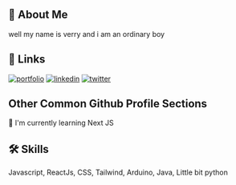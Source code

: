 


## 🚀 About Me
well my name is verry and i am an ordinary boy


## 🔗 Links
[![portfolio]([/](https://img.shields.io/badge/my_portfolio-000?style=for-the-badge&logo=ko-fi&logoColor=white))](/)
[![linkedin](https://img.shields.io/badge/linkedin-0A66C2?style=for-the-badge&logo=linkedin&logoColor=white)](https://www.linkedin.com/verry-kurniawan)
[![twitter](https://img.shields.io/badge/twitter-1DA1F2?style=for-the-badge&logo=twitter&logoColor=white)](https://twitter.com/verrpy)


## Other Common Github Profile Sections
<!-- 👩‍💻 I'm currently working on... -->

🧠 I'm currently learning Next JS

<!-- 👯‍♀️ I'm looking to collaborate on... -->

<!-- 🤔 I'm looking for help with... -->

<!-- 💬 Ask me about...

📫 How to reach me...

😄 Pronouns... -->

<!-- ⚡️ Fun fact... -->


## 🛠 Skills
Javascript, ReactJs, CSS, Tailwind, Arduino, Java, Little bit python


  



<!-- thanks for coming to my github.
well there is my project, i hope you can get something from my project. -->

<!---
princeofverry/princeofverry is a ✨ special ✨ repository because its `README.md` (this file) appears on your GitHub profile.
You can click the Preview link to take a look at your changes.
--->
